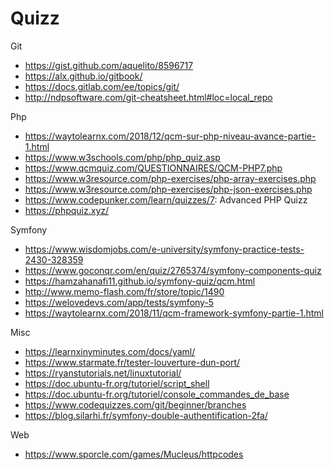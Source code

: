 # Quizz

Git
- https://gist.github.com/aquelito/8596717
- https://alx.github.io/gitbook/
- https://docs.gitlab.com/ee/topics/git/
- http://ndpsoftware.com/git-cheatsheet.html#loc=local_repo

Php
- https://waytolearnx.com/2018/12/qcm-sur-php-niveau-avance-partie-1.html
- https://www.w3schools.com/php/php_quiz.asp
- https://www.qcmquiz.com/QUESTIONNAIRES/QCM-PHP7.php
- https://www.w3resource.com/php-exercises/php-array-exercises.php
- https://www.w3resource.com/php-exercises/php-json-exercises.php
- https://www.codepunker.com/learn/quizzes/7: Advanced PHP Quizz
- https://phpquiz.xyz/

Symfony
- https://www.wisdomjobs.com/e-university/symfony-practice-tests-2430-328359
- https://www.goconqr.com/en/quiz/2765374/symfony-components-quiz
- https://hamzahanafi11.github.io/symfony-quiz/qcm.html
- http://www.memo-flash.com/fr/store/topic/1490
- https://welovedevs.com/app/tests/symfony-5
- https://waytolearnx.com/2018/11/qcm-framework-symfony-partie-1.html

Misc
- https://learnxinyminutes.com/docs/yaml/
- https://www.starmate.fr/tester-louverture-dun-port/
- https://ryanstutorials.net/linuxtutorial/
- https://doc.ubuntu-fr.org/tutoriel/script_shell
- https://doc.ubuntu-fr.org/tutoriel/console_commandes_de_base
- https://www.codequizzes.com/git/beginner/branches
- https://blog.silarhi.fr/symfony-double-authentification-2fa/

Web
- https://www.sporcle.com/games/Mucleus/httpcodes
